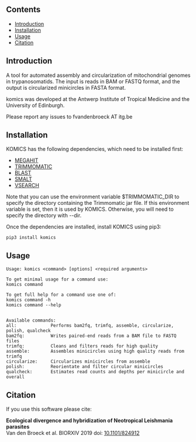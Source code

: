 ## Contents
  * [Introduction](#introduction)
  * [Installation](#installation)
  * [Usage](#usage)
  * [Citation](#citation)


## Introduction
A tool for automated assembly and circularization of mitochondrial genomes in trypanosomatids. The input is reads in BAM or FASTQ format, and the output is circularized minicircles in FASTA format.

komics was developed at the Antwerp Institute of Tropical Medicine and the University of Edinburgh. 

Please report any issues to fvandenbroeck AT itg.be


## Installation
KOMICS has the following dependencies, which need to be installed first:
  * [MEGAHIT](http://www.metagenomics.wiki/tools/assembly/megahit)
  * [TRIMMOMATIC](http://www.usadellab.org/cms/?page=trimmomatic)
  * [BLAST](https://blast.ncbi.nlm.nih.gov/Blast.cgi?CMD=Web&PAGE_TYPE=BlastDocs&DOC_TYPE=Download)
  * [SMALT](https://www.sanger.ac.uk/science/tools/smalt-0)
  * [VSEARCH](https://github.com/torognes/vsearch)

Note that you can use the environment variable $TRIMMOMATIC_DIR to specify the directory containing the Trimmomatic jar file. If this environment variable is set, then it is used by KOMICS. Otherwise, you will need to specify the directory with --dir.

Once the dependencies are installed, install KOMICS using pip3:
```
pip3 install komics
```


## Usage
```
Usage: komics <command> [options] <required arguments>

To get minimal usage for a command use:
komics command

To get full help for a command use one of:
komics command -h
komics command --help


Available commands:
all:         	 Performs bam2fq, trimfq, assemble, circularize, polish, qualcheck
bam2fq:      	 Writes paired-end reads from a BAM file to FASTQ files
trimfq:      	 Cleans and filters reads for high quality
assemble:    	 Assembles minicircles using high quality reads from trimfq
circularize: 	 Circularizes minicircles from assemble
polish:      	 Reorientate and filter circular minicircles
qualcheck:       Estimates read counts and depths per minicircle and overall
```


## Citation
If you use this software please cite:

__Ecological divergence and hybridization of Neotropical Leishmania parasites__   
Van den Broeck et al. BIORXIV 2019 doi: [10.1101/824912](https://www.biorxiv.org/content/10.1101/824912v1)

